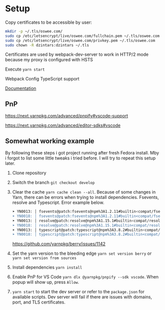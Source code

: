 # Setup

<!-- Delete `.vscode/pnp*` directory.
Delete all `*yarn*` files and directories.
Execute `yarn set version berry` and check the `yarn --version`. Should be now at least 2.0.0-rc.36.
Execute `yarn install`. It will install all dependencies. -->

Copy certificates to be accessible by user:

```sh
mkdir -p ~/.tls/oswee.com/
sudo cp /etc/letsencrypt/live/oswee.com/fullchain.pem ~/.tls/oswee.com
sudo cp /etc/letsencrypt/live/oswee.com/privkey.pem ~/.tls/oswee.com
sudo chown -R dzintars:dzintars ~/.tls
```

Certificates are used by webpack-dev-server to work in HTTP/2 mode because my proxy is configured with HSTS

Execute `yarn start`

Webpack Config TypeScript support

[Documentation](https://webpack.js.org/configuration/configuration-languages/#typescript)

## PnP

https://next.yarnpkg.com/advanced/pnpify#vscode-support

https://next.yarnpkg.com/advanced/editor-sdks#vscode

## Somewhat working example

By following these steps i got project running after fresh Fedora install. Mby i forgot to list some little tweaks i tried before. I will try to repeat this setup later.

1. Clone repository

2. Switch the branch `git checkout develop`

3. Clear the cache `yarn cache clean --all`. Because of some changes in Yarn, there can be errors when trying to install dependencies. Fsevents, resolve and Typescript. Error example below.

   ```sh
   ➤ YN0013: │ fsevents@patch:fsevents@npm%3A1.2.11#builtin<compat/fsevents>::version=1.2.11&hash=77dfe6 can't be found in the cache and will be fetched from the disk
   ➤ YN0018: │ fsevents@patch:fsevents@npm%3A1.2.11#builtin<compat/fsevents>::version=1.2.11&hash=77dfe6: The remote archive doesn't match the expected checksum
   ➤ YN0013: │ resolve@patch:resolve@npm%3A1.15.1#builtin<compat/resolve>::version=1.15.1&hash=8fccd0 can't be found in the cache and will be fetched from the disk
   ➤ YN0018: │ resolve@patch:resolve@npm%3A1.15.1#builtin<compat/resolve>::version=1.15.1&hash=8fccd0: The remote archive doesn't match the expected checksum
   ➤ YN0013: │ typescript@patch:typescript@npm%3A3.8.2#builtin<compat/typescript>::version=3.8.2&hash=273569 can't be found in the cache and will be fetched from the disk
   ➤ YN0018: │ typescript@patch:typescript@npm%3A3.8.2#builtin<compat/typescript>::version=3.8.2&hash=273569: The remote archive doesn't match the expected checksum
   ```

   https://github.com/yarnpkg/berry/issues/1142

4. Set the yarn version to the bleeding edge `yarn set version berry` or `yarn set version from sources`

5. Install dependencies `yarn install`

6. Enable PnP for VS Code `yarn dlx @yarnpkg/pnpify --sdk vscode`. When popup will show up, press `Allow`.

7. `yarn start` to start the dev server or refer to the `package.json` for available scripts. Dev server will fail if there are issues with domains, port, and TLS certificates.
